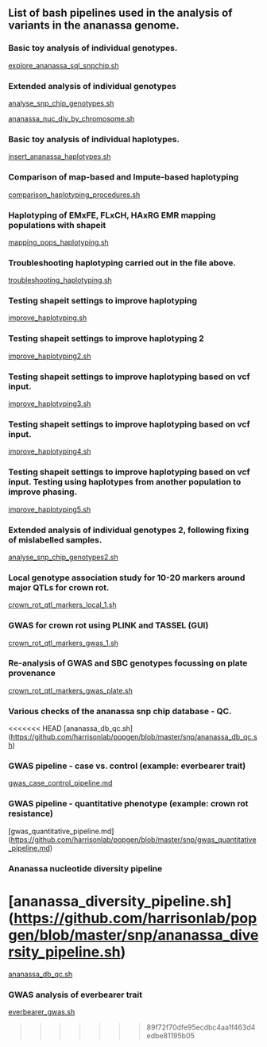 ## List of bash pipelines used in the analysis of variants in the ananassa genome.
### Basic toy analysis of individual genotypes.
[explore_ananassa_sql_snpchip.sh](https://github.com/harrisonlab/popgen/blob/master/snp/explore_ananassa_sql_snpchip.sh)

### Extended analysis of individual genotypes
[analyse_snp_chip_genotypes.sh](https://github.com/harrisonlab/popgen/blob/master/snp/analyse_snp_chip_genotypes.sh)

[ananassa_nuc_div_by_chromosome.sh](https://github.com/harrisonlab/popgen/blob/master/snp/ananassa_nuc_div_by_chromosome.sh)

### Basic toy analysis of individual haplotypes.
[insert_ananassa_haplotypes.sh](https://github.com/harrisonlab/popgen/blob/master/snp/insert_ananassa_haplotypes.sh)

### Comparison of map-based and Impute-based haplotyping
[comparison_haplotyping_procedures.sh](https://github.com/harrisonlab/popgen/blob/master/snp/comparison_haplotyping_procedures.sh)

### Haplotyping of EMxFE, FLxCH, HAxRG EMR mapping populations with shapeit
[mapping_pops_haplotyping.sh](https://github.com/harrisonlab/popgen/blob/master/snp/mapping_pops_haplotyping.sh)

### Troubleshooting haplotyping carried out in the file above.
[troubleshooting_haplotyping.sh](https://github.com/harrisonlab/popgen/blob/master/snp/troubleshooting_haplotyping.sh)

### Testing shapeit settings to improve haplotyping
[improve_haplotyping.sh](https://github.com/harrisonlab/popgen/blob/master/snp/improve_haplotyping.sh)
### Testing shapeit settings to improve haplotyping 2
[improve_haplotyping2.sh](https://github.com/harrisonlab/popgen/blob/master/snp/improve_haplotyping2.sh)
### Testing shapeit settings to improve haplotyping based on vcf input.
[improve_haplotyping3.sh](https://github.com/harrisonlab/popgen/blob/master/snp/improve_haplotyping3.sh)
### Testing shapeit settings to improve haplotyping based on vcf input.
[improve_haplotyping4.sh](https://github.com/harrisonlab/popgen/blob/master/snp/improve_haplotyping4.sh)
### Testing shapeit settings to improve haplotyping based on vcf input. Testing using haplotypes from another population to improve phasing.
[improve_haplotyping5.sh](https://github.com/harrisonlab/popgen/blob/master/snp/improve_haplotyping5.sh)
### Extended analysis of individual genotypes 2, following fixing of mislabelled samples.
[analyse_snp_chip_genotypes2.sh](https://github.com/harrisonlab/popgen/blob/master/snp/analyse_snp_chip_genotypes2.sh)
### Local genotype association study for 10-20 markers around major QTLs for crown rot.
[crown_rot_qtl_markers_local_1.sh](https://github.com/harrisonlab/popgen/blob/master/snp/crown_rot_qtl_markers_local_1.sh)
### GWAS for crown rot using PLINK and TASSEL (GUI)
[crown_rot_qtl_markers_gwas_1.sh](https://github.com/harrisonlab/popgen/blob/master/snp/crown_rot_qtl_markers_gwas_1.sh)
### Re-analysis of GWAS and SBC genotypes focussing on plate provenance
[crown_rot_qtl_markers_gwas_plate.sh](https://github.com/harrisonlab/popgen/blob/master/snp/crown_rot_qtl_markers_gwas_plate.sh)
### Various checks of the ananassa snp chip database - QC. 
<<<<<<< HEAD
[ananassa_db_qc.sh] (https://github.com/harrisonlab/popgen/blob/master/snp/ananassa_db_qc.sh)
### GWAS pipeline - case vs. control (example: everbearer trait)
[gwas_case_control_pipeline.md](https://github.com/harrisonlab/popgen/blob/master/snp/gwas_case_control_pipeline.md)
### GWAS pipeline - quantitative phenotype (example: crown rot resistance)
[gwas_quantitative_pipeline.md] (https://github.com/harrisonlab/popgen/blob/master/snp/gwas_quantitative_pipeline.md)
### Ananassa nucleotide diversity pipeline
[ananassa_diversity_pipeline.sh] (https://github.com/harrisonlab/popgen/blob/master/snp/ananassa_diversity_pipeline.sh)
=======
[ananassa_db_qc.sh](https://github.com/harrisonlab/popgen/blob/master/snp/ananassa_db_qc.sh)
### GWAS analysis of everbearer trait
[everbearer_gwas.sh](https://github.com/harrisonlab/popgen/blob/master/snp/everbearer_gwas.sh)
>>>>>>> 89f72f70dfe95ecdbc4aa1f463d4edbe81195b05

